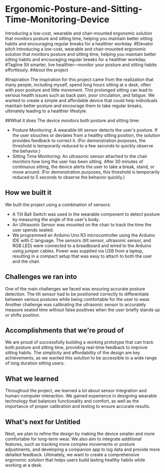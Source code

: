# Ergonomic-Posture-and-Sitting-Time-Monitoring-Device
Introducing a low-cost, wearable and chair-mounted ergonomic solution that monitors posture and sitting time, helping you maintain better sitting habits and encouraging regular breaks for a healthier workday.
#Elevator pitch
Introducing a low-cost, wearable and chair-mounted ergonomic solution that monitors posture and sitting time, helping you maintain better sitting habits and encouraging regular breaks for a healthier workday.
#Tagline
Sit smarter, live healthier—monitor your posture and sitting habits effortlessly.
#About the project

#Inspiration
The inspiration for this project came from the realization that many people, including myself, spend long hours sitting at a desk, often with poor posture and little movement. This prolonged sitting can lead to serious health issues such as back pain, poor circulation, and fatigue. We wanted to create a simple and affordable device that could help individuals maintain better posture and encourage them to take regular breaks, ultimately leading to a healthier lifestyle.

##What it does
The device monitors both posture and sitting time:
- Posture Monitoring: A wearable tilt sensor detects the user's posture. If the user slouches or deviates from a healthy sitting position, the solution provides feedback to correct it. (For demonstration purposes, the threshold is temporarily reduced to a few seconds to quickly observe the behavior.) 
- Sitting Time Monitoring: An ultrasonic sensor attached to the chair monitors how long the user has been sitting. After 30 minutes of continuous sitting, the device alerts the user to take a break, stand, or move around. (For demonstration purposes, this threshold is temporarily reduced to 5 seconds to observe the behavior quickly.)

## How we built it
We built the project using a combination of sensors:
- A Tilt Ball Switch was used in the wearable component to detect posture by measuring the angle of the user's body.
- An Ultrasonic Sensor was mounted on the chair to track the time the user spends seated.
- We programmed an Arduino Uno R3 microcontroller using the Arduino IDE with C language. The sensors (tilt sensor, ultrasonic sensor, and RGB LED) were connected to a breadboard and wired to the Arduino using jumper cables. Power was supplied via USB from a laptop, resulting in a compact setup that was easy to attach to both the user and the chair.

## Challenges we ran into
One of the main challenges we faced was ensuring accurate posture detection. The tilt sensor had to be positioned correctly to differentiate between various postures while being comfortable for the user to wear. Another challenge was calibrating the ultrasonic sensor to accurately measure seated time without false positives when the user briefly stands up or shifts position.

## Accomplishments that we're proud of
We are proud of successfully building a working prototype that can track both posture and sitting time, providing real-time feedback to improve sitting habits. The simplicity and affordability of the design are key achievements, as we wanted this solution to be accessible to a wide range of long duration sitting users.

## What we learned
Throughout the project, we learned a lot about sensor integration and human-computer interaction. We gained experience in designing wearable technology that balances functionality and comfort, as well as the importance of proper calibration and testing to ensure accurate results.

## What's next for Untitled
Next, we plan to refine the design by making the device smaller and more comfortable for long-term wear. We also aim to integrate additional features, such as tracking more complex movements or posture adjustments, and developing a companion app to log data and provide more detailed feedback. Ultimately, we want to create a comprehensive ergonomic solution that helps users build lasting healthy habits while working at a desk.
